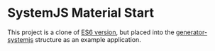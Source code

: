 # SystemJS Material Start

This project is a clone of [ES6 version](https://github.com/angular/material-start/tree/es6),
but placed into the [generator-systemjs](https://github.com/lookfirst/generator-systemjs/) 
structure as an example application.
